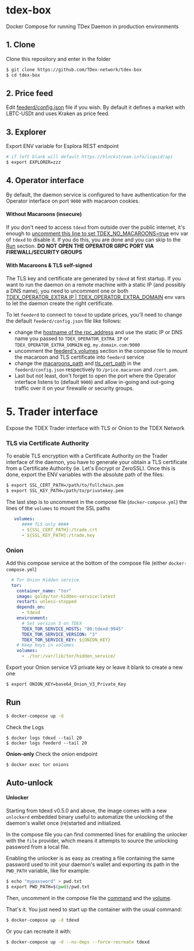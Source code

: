# tdex-box
Docker Compose for running TDex Daemon in production environments

 

## 1. Clone 

Clone this repository and enter in the folder

```sh
$ git clone https://github.com/TDex-network/tdex-box
$ cd tdex-box
```

## 2. Price feed

Edit [feederd/config.json](https://github.com/TDex-network/tdex-feeder#config-file) file if you wish. By default it defines a market with LBTC-USDt and uses Kraken as price feed.  

## 3. Explorer

Export ENV variable for Esplora REST endpoint

```sh
# if left blank will default https://blockstream.info/liquid/api 
$ export EXPLORER=zzz
```

## 4. Operator interface


By default, the daemon service is configured to have authentication for the Operator interface on port `9000` with macaroon cookies. 


#### Without Macaroons (insecure)

If you don't need to access `tdexd` from outside over the public internet, it's enough to [uncomment this line to set TDEX_NO_MACAROONS=true](docker-compose.yml#L18) env var of `tdexd` to disable it. If you do this, you are done and you can skip to the [Run](#run) section. **DO NOT OPEN THE OPERATOR GRPC PORT VIA FIREWALL/SECURITY GROUPS**



#### With Macaroons & TLS self-signed

The TLS key and certificate are generated by `tdexd` at first startup. 
If you want to run the daemon on a remote machine with a static IP (and possibly a DNS name), you need to uncomment one or both [TDEX_OPERATOR_EXTRA IP | TDEX_OPERATOR_EXTRA_DOMAIN](docker-compose.yml#L21) env vars to let the daemon create the right certificate.


To let `feederd` to connect to `tdexd` to update prices, you'll need to change the default `feederd/config.json` file like follows:

- change the [hostname of the rpc_address](feederd/config.json#L13) and use the static IP or DNS name you passed to `TDEX_OPERATOR_EXTRA IP` or  `TDEX_OPERATOR_EXTRA_DOMAIN` eg. `my.domain.com:9000`
- uncomment the [feederd's volumes](docker-compose.yml#54) section in the compose file to mount the macaroon and TLS certificate into `feederd` service
- change the [macaroons_path](feederd/config.json#L11) and [tls_cert_path](feederd/config.json#L12) in the `feederd/config.json` respectively to `/price.macaroon` and `/cert.pem`.
- Last but not least, don't forget to open the port where the Operator interface listens to (default `9000`) and allow in-going and out-going traffic over it on your firewalle or security groups.


# 5. Trader interface  
Expose the TDEX Trader interface with TLS or Onion to the TDEX Network

### TLS via Certificate Authority

To enable TLS encryption with a Certificate Authority on the Trader interface of the daemon, you have to generate your obtain a TLS certificate from a Certificate Authority (ie. Let's Encrypt or ZeroSSL). Once this is done, export the ENV variables with the absolute path of the files: 

```sh
$ export SSL_CERT_PATH=/path/to/fullchain.pem
$ export SSL_KEY_PATH=/path/to/privatekey.pem
```

The last step is to uncomment in the compose file (`docker-compose.yml`) the lines of the `volumes` to mount the SSL paths

```yml
   volumes:
      #### TLS only ####
      - ${SSL_CERT_PATH}:/trade.crt
      - ${SSL_KEY_PATH}:/trade.key
```

### Onion

Add this compose service at the bottom of the compose file (either `docker-compose.yml`)

```yml
  # Tor Onion Hidden service
  tor:
    container_name: "tor"
    image: goldy/tor-hidden-service:latest
    restart: unless-stopped
    depends_on:
      - tdexd
    environment:
      # Set version 3 on TDEX
      TDEX_TOR_SERVICE_HOSTS: "80:tdexd:9945"
      TDEX_TOR_SERVICE_VERSION: "3"
      TDEX_TOR_SERVICE_KEY: ${ONION_KEY}
    # Keep keys in volumes
    volumes:
      - ./tor:/var/lib/tor/hidden_service/
```

Export your Onion service V3 private key or leave it blank to create a new one

```sh
$ export ONION_KEY=base64_Onion_V3_Private_Key
```

## Run 

```sh
$ docker-compose up -d
```

Check the Logs

```
$ docker logs tdexd --tail 20
$ docker logs feederd --tail 20
```


**Onion-only** Check the onion endpoint

```sh
$ docker exec tor onions
```

## Auto-unlock

#### Unlocker

Starting from tdexd v0.5.0 and above, the image comes with a new `unlockerd` embedded binary useful to automatize the unlocking of the daemon's wallet once (re)started and initialized.

In the compose file you can find commented lines for enabling the unlocker with the `file` provider, which means it attempts to source the unlocking password from a local file.

Enabling the unlocker is as easy as creating a file containing the same password used to init your daemon's wallet and exporting its path in the `PWD_PATH` variable, like for example:

```bash
$ echo "mypassword" > pwd.txt
$ export PWD_PATH=$(pwd)/pwd.txt
```

Then, uncomment in the compose file the [command](docker-compose.yml#L34) and the [volume](docker-compose.yml#L42).

That's it. You just need to start up the container with the usual command:

```bash
$ docker-compose up -d tdexd
```

Or you can recreate it with:

```bash
$ docker-compose up -d --no-deps --force-recreate tdexd
```








